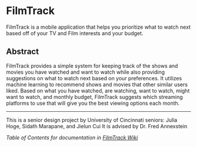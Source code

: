# FilmTrack
FilmTrack is a mobile application that helps you prioritize what to watch next based off of your TV and Film interests and your budget.

## Abstract
FilmTrack provides a simple system for keeping track of the shows and movies you have watched and want to watch while also providing suggestions on what to watch next based on your preferences. It utilizes machine learning to recommend shows and movies that other similar users liked. Based on what you have watched, are watching, want to watch, might want to watch, and monthly budget, FilmTrack suggests which streaming platforms to use that will give you the best viewing options each month.

---

This is a senior design project by University of Cincinnati seniors: Julia Hoge, Sidath Marapane, and Jielun Cui
It is advised by Dr. Fred Annexstein

*Table of Contents for documentation in [FilmTrack Wiki](https://github.com/17hogeju/film-track/wiki)*


